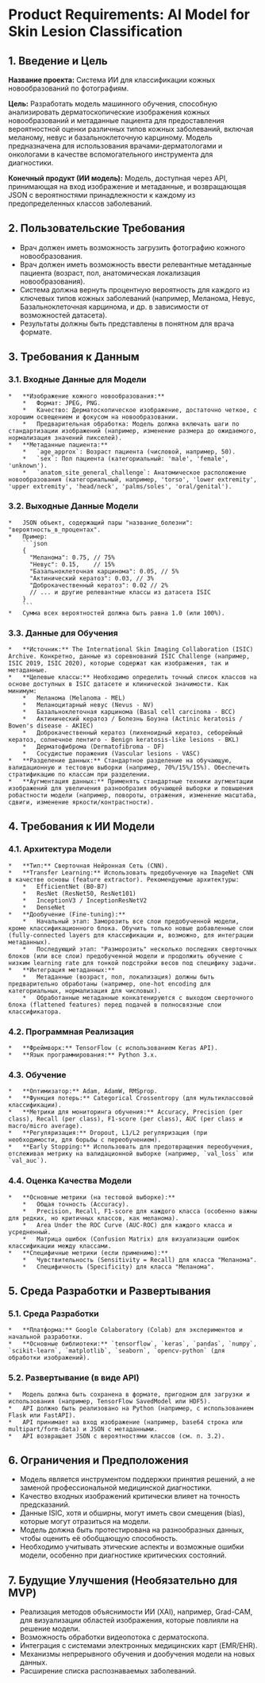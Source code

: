 # Product Requirements: AI Model for Skin Lesion Classification

## 1. Введение и Цель

**Название проекта:** Система ИИ для классификации кожных новообразований по фотографиям.

**Цель:** Разработать модель машинного обучения, способную анализировать дерматоскопические изображения кожных новообразований и метаданные пациента для предоставления вероятностной оценки различных типов кожных заболеваний, включая меланому, невус и базальноклеточную карциному. Модель предназначена для использования врачами-дерматологами и онкологами в качестве вспомогательного инструмента для диагностики.

**Конечный продукт (ИИ модель):** Модель, доступная через API, принимающая на вход изображение и метаданные, и возвращающая JSON с вероятностями принадлежности к каждому из предопределенных классов заболеваний.

## 2. Пользовательские Требования

*   Врач должен иметь возможность загрузить фотографию кожного новообразования.
*   Врач должен иметь возможность ввести релевантные метаданные пациента (возраст, пол, анатомическая локализация новообразования).
*   Система должна вернуть процентную вероятность для каждого из ключевых типов кожных заболеваний (например, Меланома, Невус, Базальноклеточная карцинома, и др. в зависимости от возможностей датасета).
*   Результаты должны быть представлены в понятном для врача формате.

## 3. Требования к Данным

### 3.1. Входные Данные для Модели
    *   **Изображение кожного новообразования:**
        *   Формат: JPEG, PNG.
        *   Качество: Дерматоскопическое изображение, достаточно четкое, с хорошим освещением и фокусом на новообразовании.
        *   Предварительная обработка: Модель должна включать шаги по стандартизации изображений (например, изменение размера до ожидаемого, нормализация значений пикселей).
    *   **Метаданные пациента:**
        *   `age_approx`: Возраст пациента (числовой, например, 50).
        *   `sex`: Пол пациента (категориальный: 'male', 'female', 'unknown').
        *   `anatom_site_general_challenge`: Анатомическое расположение новообразования (категориальный, например, 'torso', 'lower extremity', 'upper extremity', 'head/neck', 'palms/soles', 'oral/genital').

### 3.2. Выходные Данные Модели
    *   JSON объект, содержащий пары "название_болезни": "вероятность_в_процентах".
    *   Пример:
        ```json
        {
          "Меланома": 0.75, // 75%
          "Невус": 0.15,    // 15%
          "Базальноклеточная карцинома": 0.05, // 5%
          "Актинический кератоз": 0.03, // 3%
          "Доброкачественный кератоз": 0.02 // 2%
          // ... и другие релевантные классы из датасета ISIC
        }
        ```
    *   Сумма всех вероятностей должна быть равна 1.0 (или 100%).

### 3.3. Данные для Обучения
    *   **Источник:** The International Skin Imaging Collaboration (ISIC) Archive. Конкретно, данные из соревнований ISIC Challenge (например, ISIC 2019, ISIC 2020), которые содержат как изображения, так и метаданные.
    *   **Целевые классы:** Необходимо определить точный список классов на основе доступных в ISIC датасете и клинической значимости. Как минимум:
        *   Меланома (Melanoma - MEL)
        *   Меланоцитарный невус (Nevus - NV)
        *   Базальноклеточная карцинома (Basal cell carcinoma - BCC)
        *   Актинический кератоз / Болезнь Боуэна (Actinic keratosis / Bowen's disease - AKIEC)
        *   Доброкачественный кератоз (лихеноидный кератоз, себорейный кератоз, солнечное лентиго - Benign keratosis-like lesions - BKL)
        *   Дерматофиброма (Dermatofibroma - DF)
        *   Сосудистые поражения (Vascular lesions - VASC)
    *   **Разделение данных:** Стандартное разделение на обучающую, валидационную и тестовую выборки (например, 70%/15%/15%). Обеспечить стратификацию по классам при разделении.
    *   **Аугментация данных:** Применять стандартные техники аугментации изображений для увеличения разнообразия обучающей выборки и повышения робастности модели (например, повороты, отражения, изменение масштаба, сдвиги, изменение яркости/контрастности).

## 4. Требования к ИИ Модели

### 4.1. Архитектура Модели
    *   **Тип:** Сверточная Нейронная Сеть (CNN).
    *   **Transfer Learning:** Использовать предобученную на ImageNet CNN в качестве основы (feature extractor). Рекомендуемые архитектуры:
        *   EfficientNet (B0-B7)
        *   ResNet (ResNet50, ResNet101)
        *   InceptionV3 / InceptionResNetV2
        *   DenseNet
    *   **Дообучение (Fine-tuning):**
        *   Начальный этап: Заморозить все слои предобученной модели, кроме классификационного блока. Обучить только новые добавленные слои (fully-connected layers для классификации и, возможно, для интеграции метаданных).
        *   Последующий этап: "Разморозить" несколько последних сверточных блоков (или все слои) предобученной модели и продолжить обучение с низким learning rate для тонкой подстройки весов под специфику задачи.
    *   **Интеграция метаданных:**
        *   Метаданные (возраст, пол, локализация) должны быть предварительно обработаны (например, one-hot encoding для категориальных, нормализация для числовых).
        *   Обработанные метаданные конкатенируются с выходом сверточного блока (flattened features) перед подачей в полносвязные слои классификатора.

### 4.2. Программная Реализация
    *   **Фреймворк:** TensorFlow (с использованием Keras API).
    *   **Язык программирования:** Python 3.x.

### 4.3. Обучение
    *   **Оптимизатор:** Adam, AdamW, RMSprop.
    *   **Функция потерь:** Categorical Crossentropy (для мультиклассовой классификации).
    *   **Метрики для мониторинга обучения:** Accuracy, Precision (per class), Recall (per class), F1-score (per class), AUC (per class и macro/micro average).
    *   **Регуляризация:** Dropout, L1/L2 регуляризация (при необходимости, для борьбы с переобучением).
    *   **Early Stopping:** Использовать для предотвращения переобучения, отслеживая метрику на валидационной выборке (например, `val_loss` или `val_auc`).

### 4.4. Оценка Качества Модели
    *   **Основные метрики (на тестовой выборке):**
        *   Общая точность (Accuracy).
        *   Precision, Recall, F1-score для каждого класса (особенно важны для редких, но критичных классов, как меланома).
        *   Area Under the ROC Curve (AUC-ROC) для каждого класса и усредненный.
        *   Матрица ошибок (Confusion Matrix) для визуализации ошибок классификации между классами.
    *   **Специфичные метрики (если применимо):**
        *   Чувствительность (Sensitivity = Recall) для класса "Меланома".
        *   Специфичность (Specificity) для класса "Меланома".

## 5. Среда Разработки и Развертывания

### 5.1. Среда Разработки
    *   **Платформа:** Google Colaboratory (Colab) для экспериментов и начальной разработки.
    *   **Основные библиотеки:** `tensorflow`, `keras`, `pandas`, `numpy`, `scikit-learn`, `matplotlib`, `seaborn`, `opencv-python` (для обработки изображений).

### 5.2. Развертывание (в виде API)
    *   Модель должна быть сохранена в формате, пригодном для загрузки и использования (например, TensorFlow SavedModel или HDF5).
    *   API должно быть реализовано на Python (например, с использованием Flask или FastAPI).
    *   API принимает на вход изображение (например, base64 строка или multipart/form-data) и JSON с метаданными.
    *   API возвращает JSON с вероятностями классов (см. п. 3.2).

## 6. Ограничения и Предположения

*   Модель является инструментом поддержки принятия решений, а не заменой профессиональной медицинской диагностики.
*   Качество входных изображений критически влияет на точность предсказаний.
*   Данные ISIC, хотя и обширны, могут иметь свои смещения (bias), которые могут отразиться на модели.
*   Модель должна быть протестирована на разнообразных данных, чтобы оценить её обобщающую способность.
*   Необходимо учитывать этические аспекты и возможные ошибки модели, особенно при диагностике критических состояний.

## 7. Будущие Улучшения (Необязательно для MVP)

*   Реализация методов объяснимости ИИ (XAI), например, Grad-CAM, для визуализации областей изображения, которые повлияли на решение модели.
*   Возможность обработки видеопотока с дерматоскопа.
*   Интеграция с системами электронных медицинских карт (EMR/EHR).
*   Механизмы непрерывного обучения и дообучения модели на новых данных.
*   Расширение списка распознаваемых заболеваний.